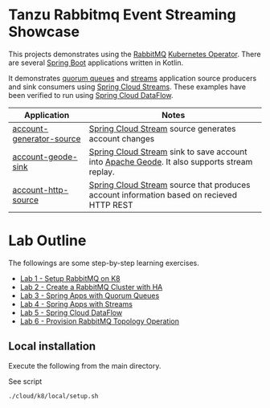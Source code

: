 # Tanzu Rabbitmq Event Streaming Showcase


This projects demonstrates using the [RabbitMQ](https://www.rabbitmq.com/) [Kubernetes Operator](https://www.rabbitmq.com/kubernetes/operator/operator-overview.html).
There are several [Spring Boot](https://spring.io/projects/spring-boot) applications written in Kotlin.

It demonstrates [quorum queues](https://www.rabbitmq.com/quorum-queues.html) and [streams](https://www.rabbitmq.com/stream.html) application source producers and sink consumers using
[Spring Cloud Streams](https://spring.io/projects/spring-cloud-stream).
These examples have been verified to run using [Spring Cloud DataFlow](https://spring.io/projects/spring-cloud-dataflow).




Application                                 |   Notes
----------------------------------------------------------------------- | ---------------------------------
[account-generator-source](applications/account-generator-source)       | [Spring Cloud Stream](https://github.com/spring-cloud/spring-cloud-stream) source generates account changes 
[account-geode-sink](applications/account-geode-sink)                   | [Spring Cloud Stream](https://github.com/spring-cloud/spring-cloud-stream) sink to save account into [Apache Geode](https://geode.apache.org/). It also supports stream replay.
[account-http-source](applications/account-http-source)                 | [Spring Cloud Stream](https://github.com/spring-cloud/spring-cloud-stream) source that produces account information based on recieved HTTP REST 



# Lab Outline

The followings are some step-by-step learning exercises.

- [Lab 1 - Setup RabbitMQ on K8](docs/workshops/sp1/01-SETUP.md)
- [Lab 2 - Create a RabbitMQ Cluster with HA](docs/workshops/sp1/02-Rabbit-Cluster-Setup.md)
- [Lab 3 - Spring Apps with Quorum Queues](docs/workshops/sp1/03-Spring-Quorum.md) 
- [Lab 4 - Spring Apps with Streams](docs/workshops/sp1/04-Spring-Stream.md)
- [Lab 5 - Spring Cloud DataFlow](docs/workshops/sp1/05-Spring-SCDF.md)
- [Lab 6 - Provision RabbitMQ Topology Operation](docs/workshops/sp1/06-Using-Topology-Operator.md)




## Local installation

Execute the following from the main directory.

See script

```shell
./cloud/k8/local/setup.sh
```


